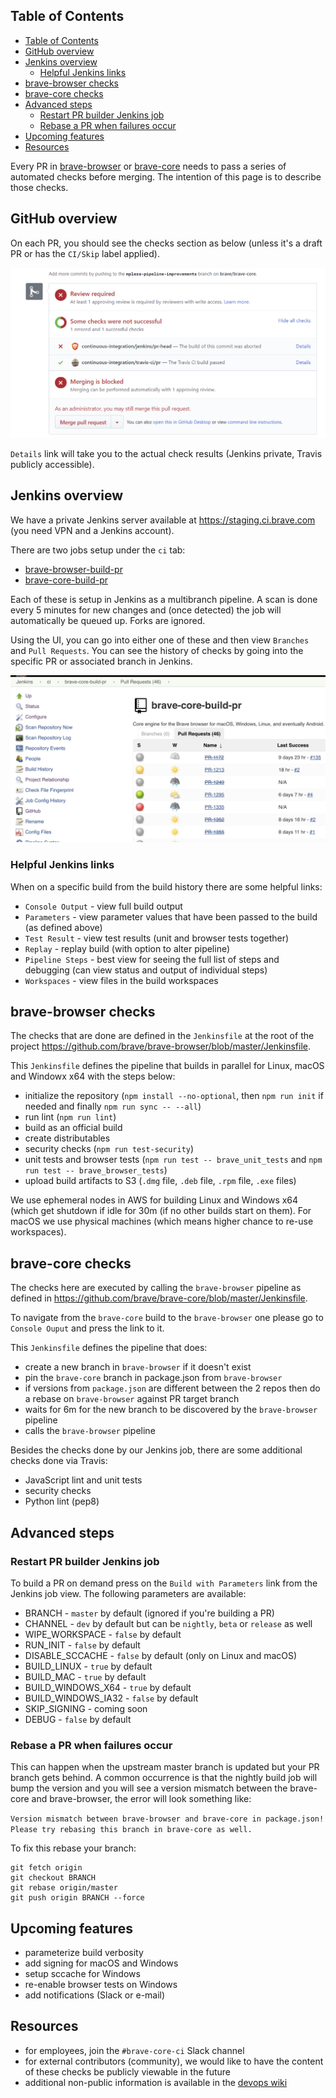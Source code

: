 ## Table of Contents
<!-- TOC -->

- [Table of Contents](#table-of-contents)
- [GitHub overview](#github-overview)
- [Jenkins overview](#jenkins-overview)
  - [Helpful Jenkins links](#helpful-jenkins-links)
- [brave-browser checks](#brave-browser-checks)
- [brave-core checks](#brave-core-checks)
- [Advanced steps](#advanced-steps)
  - [Restart PR builder Jenkins job](#restart-pr-builder-jenkins-job)
  - [Rebase a PR when failures occur](#rebase-a-pr-when-failures-occur)
- [Upcoming features](#upcoming-features)
- [Resources](#resources)

<!-- /TOC -->

Every PR in [brave-browser](https://github.com/brave/brave-browser) or [brave-core](https://github.com/brave/brave-core) needs to pass a series of automated checks before merging. The intention of this page is to describe those checks.

## GitHub overview
On each PR, you should see the checks section as below (unless it's a draft PR or has the `CI/Skip` label applied).

![GitHub checks section](github-checks.png)

`Details` link will take you to the actual check results (Jenkins private, Travis publicly accessible).

## Jenkins overview
We have a private Jenkins server available at https://staging.ci.brave.com (you need VPN and a Jenkins account).

There are two jobs setup under the `ci` tab:
- [brave-browser-build-pr](https://staging.ci.brave.com/view/ci/job/brave-browser-build-pr)
- [brave-core-build-pr](https://staging.ci.brave.com/view/ci/job/brave-core-build-pr)

Each of these is setup in Jenkins as a multibranch pipeline. A scan is done every 5 minutes for new changes and (once detected) the job will automatically be queued up. Forks are ignored.

Using the UI, you can go into either one of these and then view `Branches` and `Pull Requests`. You can see the history of checks by going into the specific PR or associated branch in Jenkins.

![Brave Core PR builder jobs in Jenkins](jenkins-jobs.png)

### Helpful Jenkins links

When on a specific build from the build history there are some helpful links:
- `Console Output` - view full build output
- `Parameters` - view parameter values that have been passed to the build (as defined above)
- `Test Result` - view test results (unit and browser tests together)
- `Replay` - replay build (with option to alter pipeline)
- `Pipeline Steps` - best view for seeing the full list of steps and debugging (can view status and output of individual steps)
- `Workspaces` - view files in the build workspaces

## brave-browser checks
The checks that are done are defined in the `Jenkinsfile` at the root of the project https://github.com/brave/brave-browser/blob/master/Jenkinsfile.

This `Jenkinsfile` defines the pipeline that builds in parallel for Linux, macOS and Windowx x64 with the steps below:
- initialize the repository (`npm install --no-optional`, then `npm run init` if needed and finally `npm run sync -- --all`)
- run lint (`npm run lint`)
- build as an official build
- create distributables
- security checks (`npm run test-security`)
- unit tests and browser tests (`npm run test -- brave_unit_tests` and `npm run test -- brave_browser_tests`)
- upload build artifacts to S3 (`.dmg` file, `.deb` file, `.rpm` file, `.exe` files)

We use ephemeral nodes in AWS for building Linux and Windows x64 (which get shutdown if idle for 30m (if no other builds start on them). For macOS we use physical machines (which means higher chance to re-use workspaces).

## brave-core checks
The checks here are executed by calling the `brave-browser` pipeline as defined in https://github.com/brave/brave-core/blob/master/Jenkinsfile.

To navigate from the `brave-core` build to the `brave-browser` one please go to `Console Ouput` and press the link to it.

This `Jenkinsfile` defines the pipeline that does:
- create a new branch in `brave-browser` if it doesn't exist
- pin the `brave-core` branch in package.json from `brave-browser`
- if versions from `package.json` are different between the 2 repos then do a rebase on `brave-browser` against PR target branch
- waits for 6m for the new branch to be discovered by the `brave-browser` pipeline
- calls the `brave-browser` pipeline

Besides the checks done by our Jenkins job, there are some additional checks done via Travis:
- JavaScript lint and unit tests
- security checks
- Python lint (pep8)

## Advanced steps

### Restart PR builder Jenkins job

To build a PR on demand press on the `Build with Parameters` link from the Jenkins job view. The following parameters are available:
- BRANCH - `master` by default (ignored if you're building a PR)
- CHANNEL - `dev` by default but can be `nightly`, `beta` or `release` as well
- WIPE_WORKSPACE - `false` by default
- RUN_INIT - `false` by default
- DISABLE_SCCACHE - `false` by default (only on Linux and macOS)
- BUILD_LINUX - `true` by default
- BUILD_MAC - `true` by default
- BUILD_WINDOWS_X64 - `true` by default
- BUILD_WINDOWS_IA32 - `false` by default
- SKIP_SIGNING - coming soon
- DEBUG - `false` by default

### Rebase a PR when failures occur

This can happen when the upstream master branch is updated but your PR branch gets behind. A common occurrence is that the nightly build job will bump the version and you will see a version mismatch between the brave-core and brave-browser, the error will look something like:

`Version mismatch between brave-browser and brave-core in package.json! Please try rebasing this branch in brave-core as well.`

To fix this rebase your branch:

    git fetch origin
    git checkout BRANCH
    git rebase origin/master
    git push origin BRANCH --force

## Upcoming features
- parameterize build verbosity
- add signing for macOS and Windows
- setup sccache for Windows
- re-enable browser tests on Windows
- add notifications (Slack or e-mail)

## Resources
- for employees, join the `#brave-core-ci` Slack channel
- for external contributors (community), we would like to have the content of these checks be publicly viewable in the future
- additional non-public information is available in the [devops wiki](https://github.com/brave/devops/wiki/PR-Builder-Non-public-information)
